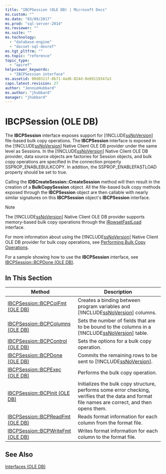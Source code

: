 ```yaml
---
title: "IBCPSession (OLE DB) | Microsoft Docs"
ms.custom: ""
ms.date: "03/09/2017"
ms.prod: "sql-server-2014"
ms.reviewer: ""
ms.suite: ""
ms.technology: 
  - "database-engine"
  - "docset-sql-devref"
ms.tgt_pltfrm: ""
ms.topic: "reference"
topic_type: 
  - "apiref"
helpviewer_keywords: 
  - "IBCPSession interface"
ms.assetid: 00d0311f-8b71-4ad6-824d-0e89119347a3
caps.latest.revision: 27
author: "JennieHubbard"
ms.author: "jhubbard"
manager: "jhubbard"
---
```

# IBCPSession (OLE DB)
  The **IBCPSession** interface exposes support for [!INCLUDE[ssNoVersion](../../includes/ssnoversion-md.md)] file-based bulk copy operations. The **IBCPSession** interface is exposed in the [!INCLUDE[ssNoVersion](../../includes/ssnoversion-md.md)] Native Client OLE DB provider under the same level as Sessions. In the [!INCLUDE[ssNoVersion](../../includes/ssnoversion-md.md)] Native Client OLE DB provider, data source objects are factories for Session objects, and bulk copy operations are specified in the connection property SSPROP_ENABLEBULKCOPY. In addition, the SSPROP_ENABLEFASTLOAD property should be set to true.  
  
 Calling the **IDBCreateSession::CreateSession** method will then result in the creation of a **BulkCopySession** object. All the file-based bulk copy methods exposed through the **IBCPSession** object are then callable with nearly similar signatures on this **IBCPSession** object's **IBCPSession** interface.  
  
> [!NOTE]  
>  The [!INCLUDE[ssNoVersion](../../includes/ssnoversion-md.md)] Native Client OLE DB provider supports memory-based bulk copy operations through the [IRowsetFastLoad](../../../2014/database-engine/dev-guide/irowsetfastload-ole-db.md) interface.  
  
 For more information about using the [!INCLUDE[ssNoVersion](../../includes/ssnoversion-md.md)] Native Client OLE DB provider for bulk copy operations, see [Performing Bulk Copy Operations](../../relational-databases/native-client/features/performing-bulk-copy-operations.md).  
  
 For a sample showing how to use the **IBCPSession** interface, see [IBCPSession::BCPDone &#40;OLE DB&#41;](../../../2014/database-engine/dev-guide/ibcpsession-bcpdone-ole-db.md).  
  
## In This Section  
  
|Method|Description|  
|------------|-----------------|  
|[IBCPSession::BCPColFmt &#40;OLE DB&#41;](../../../2014/database-engine/dev-guide/ibcpsession-bcpcolfmt-ole-db.md)|Creates a binding between program variables and [!INCLUDE[ssNoVersion](../../includes/ssnoversion-md.md)] columns.|  
|[IBCPSession::BCPColumns &#40;OLE DB&#41;](../../../2014/database-engine/dev-guide/ibcpsession-bcpcolumns-ole-db.md)|Sets the number of fields that are to be bound to the columns in a [!INCLUDE[ssNoVersion](../../includes/ssnoversion-md.md)] table.|  
|[IBCPSession::BCPControl &#40;OLE DB&#41;](../../../2014/database-engine/dev-guide/ibcpsession-bcpcontrol-ole-db.md)|Sets the options for a bulk copy operation.|  
|[IBCPSession::BCPDone &#40;OLE DB&#41;](../../../2014/database-engine/dev-guide/ibcpsession-bcpdone-ole-db.md)|Commits the remaining rows to be sent to [!INCLUDE[ssNoVersion](../../includes/ssnoversion-md.md)].|  
|[IBCPSession::BCPExec &#40;OLE DB&#41;](../../../2014/database-engine/dev-guide/ibcpsession-bcpexec-ole-db.md)|Performs the bulk copy operation.|  
|[IBCPSession::BCPInit &#40;OLE DB&#41;](../../../2014/database-engine/dev-guide/ibcpsession-bcpinit-ole-db.md)|Initializes the bulk copy structure, performs some error checking, verifies that the data and format file names are correct, and then opens them.|  
|[IBCPSession::BCPReadFmt &#40;OLE DB&#41;](../../../2014/database-engine/dev-guide/ibcpsession-bcpreadfmt-ole-db.md)|Reads format information for each column from the format file.|  
|[IBCPSession::BCPWriteFmt &#40;OLE DB&#41;](../../../2014/database-engine/dev-guide/ibcpsession-bcpwritefmt-ole-db.md)|Writes format information for each column to the format file.|  
  
## See Also  
 [Interfaces &#40;OLE DB&#41;](../../../2014/database-engine/dev-guide/interfaces-ole-db.md)  
  
  